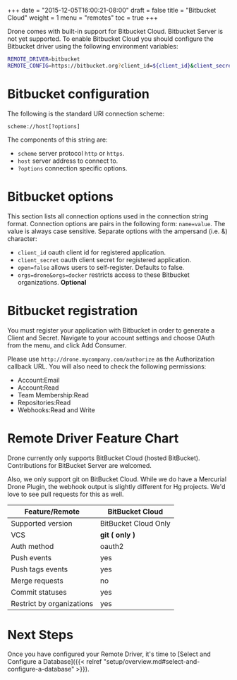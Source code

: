 +++
date = "2015-12-05T16:00:21-08:00"
draft = false
title = "Bitbucket Cloud"
weight = 1
menu = "remotes"
toc = true
+++

Drone comes with built-in support for Bitbucket Cloud. Bitbucket Server is not yet supported. To enable Bitbucket Cloud you should configure the Bitbucket driver using the following environment variables:

```bash
REMOTE_DRIVER=bitbucket
REMOTE_CONFIG=https://bitbucket.org?client_id=${client_id}&client_secret=${client_secret}
```

# Bitbucket configuration

The following is the standard URI connection scheme:

```
scheme://host[?options]
```

The components of this string are:

* `scheme` server protocol `http` or `https`.
* `host` server address to connect to.
* `?options` connection specific options.

# Bitbucket options

This section lists all connection options used in the connection string format. Connection options are pairs in the following form: `name=value`. The value is always case sensitive. Separate options with the ampersand (i.e. &) character:

* `client_id` oauth client id for registered application.
* `client_secret` oauth client secret for registered application.
* `open=false` allows users to self-register. Defaults to false.
* `orgs=drone&orgs=docker` restricts access to these Bitbucket organizations. **Optional**

# Bitbucket registration

You must register your application with Bitbucket in order to generate a Client and Secret. Navigate to your account settings and choose OAuth from the menu, and click Add Consumer.

Please use `http://drone.mycompany.com/authorize` as the Authorization callback URL. You will also need to check the following permissions:

* Account:Email
* Account:Read
* Team Membership:Read
* Repositories:Read
* Webhooks:Read and Write

# Remote Driver Feature Chart

Drone currently only supports BitBucket Cloud (hosted BitBucket).
Contributions for BitBucket Server are welcomed.

Also, we only support git on BitBucket Cloud. While we do have a Mercurial
Drone Plugin, the webhook output is slightly different for Hg projects. We'd
love to see pull requests for this as well.

| Feature/Remote            | BitBucket Cloud      |
|---------------------------|----------------------|
| Supported version         | BitBucket Cloud Only |
| VCS                       | **git ( only )**     |
| Auth method               | oauth2               |
| Push events               | yes                  |
| Push tags events          | yes                  |
| Merge requests            | no                   |
| Commit statuses           | yes                  |
| Restrict by organizations | yes                  |

# Next Steps

Once you have configured your Remote Driver, it's time to [Select and
Configure a Database]({{< relref "setup/overview.md#select-and-configure-a-database" >}}).
